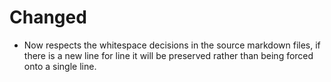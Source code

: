 # Changed

- Now respects the whitespace decisions in the source markdown files, if there is a new line for line it will be
preserved rather than being forced onto a single line.
